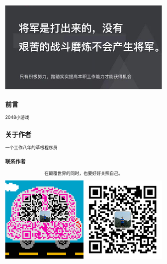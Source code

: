 ![image](./img/timg.jpg)
<br>

## 前言

2048小游戏

## 关于作者

一个工作八年的草根程序员

### 联系作者
<div align="center">
    <p>
        在颠覆世界的同时，也要好好关照自己。
    </p>
    <img src="./img/contact.png" />
</div>
